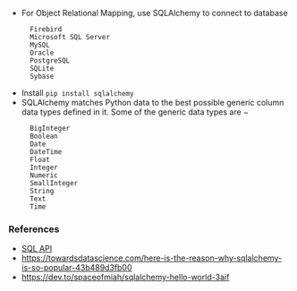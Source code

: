 - For Object Relational Mapping, use SQLAlchemy to connect to database
  ```
    Firebird
    Microsoft SQL Server
    MySQL
    Oracle
    PostgreSQL
    SQLite
    Sybase
  ```
- Install ```pip install sqlalchemy``` 
- SQLAlchemy matches Python data to the best possible generic column data types defined in it. Some of the generic data types are −
  ```
    BigInteger
    Boolean
    Date
    DateTime
    Float
    Integer
    Numeric
    SmallInteger
    String
    Text
    Time
   ```


### References
- [SQL API](https://www.tutorialspoint.com/sqlalchemy/sqlalchemy_core_connecting_to_database.htm)
- https://towardsdatascience.com/here-is-the-reason-why-sqlalchemy-is-so-popular-43b489d3fb00
- https://dev.to/spaceofmiah/sqlalchemy-hello-world-3aif
